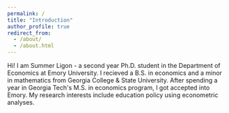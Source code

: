 ```yaml
---
permalink: /
title: "Introduction"
author_profile: true
redirect_from: 
  - /about/
  - /about.html
---
```


Hi! I am Summer Ligon - a second year Ph.D. student in the Department of Economics at Emory University. I recieved a B.S. in economics and a minor in mathematics from Georgia College & State University. After spending a year in Georgia Tech's M.S. in economics program, I got accepted into Emory. My research interests include education policy using econometric analyses. 
